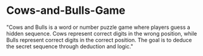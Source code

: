 # Cows-and-Bulls-Game
"Cows and Bulls is a word or number puzzle game where players guess a hidden sequence. Cows represent correct digits in the wrong position, while Bulls represent correct digits in the correct position. The goal is to deduce the secret sequence through deduction and logic."
